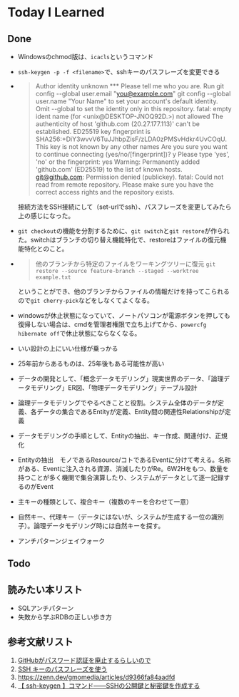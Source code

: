 # Today I Learned

## Done
- Windowsのchmod版は、`icacls`というコマンド
- `ssh-keygen -p -f <filename>`で、sshキーのパスフレーズを変更できる
- > Author identity unknown
*** Please tell me who you are.
Run
    >  git config --global user.email "you@example.com"
    >  git config --global user.name "Your Name"
to set your account's default identity.
Omit --global to set the identity only in this repository.
fatal: empty ident name (for <unix@DESKTOP-JNOQ92D.>) not allowed
The authenticity of host 'github.com (20.27.177.113)' can't be established.
ED25519 key fingerprint is SHA256:+DiY3wvvV6TuJJhbpZisF/zLDA0zPMSvHdkr4UvCOqU.
This key is not known by any other names
Are you sure you want to continue connecting (yes/no/[fingerprint])? y
Please type 'yes', 'no' or the fingerprint: yes
Warning: Permanently added 'github.com' (ED25519) to the list of known hosts.
git@github.com: Permission denied (publickey).
fatal: Could not read from remote repository.
Please make sure you have the correct access rights
and the repository exists.

    接続方法をSSH接続にして（set-urlでssh）、パスフレーズを変更してみたら上の感じになった。
- `git checkout`の機能を分割するために、`git switch`と`git restore`が作られた。switchはブランチの切り替え機能特化で、restoreはファイルの復元機能特化とのこと。
- >他のブランチから特定のファイルをワーキングツリーに復元
    ```git restore --source feature-branch --staged --worktree example.txt```

    ということができ、他のブランチからファイルの情報だけを持ってこられるので`git cherry-pick`などをしなくてよくなる。

- windowsが休止状態になっていて、ノートパソコンが電源ボタンを押しても復帰しない場合は、cmdを管理者権限で立ち上げてから、`powercfg hibernate off`で休止状態にならなくなる。
- いい設計の上にいい仕様が乗っかる
- 25年前からあるものは、25年後もある可能性が高い
- データの開発として、「概念データモデリング」現実世界のデータ、「論理データモデリング」ER図、「物理データモデリング」テーブル設計
- 論理データモデリングでやるべきことと役割。システム全体のデータが定義、各データの集合であるEntityが定義、Entity間の関連性Relationshipが定義
- データモデリングの手順として、Entityの抽出、キー作成、関連付け、正規化
- Entityの抽出　モノであるResource/コトであるEventに分けて考える。名称がある、Eventに注入される資源、消滅したりがRe。6W2Hをもつ、数量を持つことが多く機関で集合演算したり、システムがデータとして逐一記録するのがEvent
- 主キーの種類として、複合キー（複数のキーを合わせて一意）
- 自然キー、代理キー（データにはないが、システムが生成する一位の識別子）。論理データモデリング時には自然キーを探す。
- アンチパターンジェイウォーク

## Todo

## 読みたい本リスト
- SQLアンチパターン
- 失敗から学ぶRDBの正しい歩き方

## 参考文献リスト
1. [GitHubがパスワード認証を廃止するらしいので](https://qiita.com/shiro01/items/e886aa1e4beb404f9038)
2. [SSH キーのパスフレーズを使う](https://docs.github.com/ja/authentication/connecting-to-github-with-ssh/working-with-ssh-key-passphrases)
3. https://zenn.dev/gmomedia/articles/d9366fa84aadfd
4. [【 ssh-keygen 】コマンド――SSHの公開鍵と秘密鍵を作成する](https://atmarkit.itmedia.co.jp/ait/articles/1908/02/news015.html)